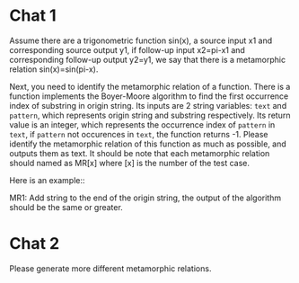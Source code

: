 # Chat 1

Assume there are a trigonometric function sin(x), a source input x1 and corresponding source output y1, if follow-up input x2=pi-x1 and corresponding follow-up output y2=y1, we say that there is a metamorphic relation sin(x)=sin(pi-x).

Next, you need to identify the metamorphic relation of a function. There is a function implements the Boyer-Moore algorithm to find the first occurrence index of substring in origin string. Its inputs are 2 string variables: ```text``` and ```pattern```, which represents origin string and substring respectively. Its return value is an integer, which represents the occurrence index of ```pattern``` in ```text```, if ```pattern``` not occurences in ```text```, the function returns -1. Please identify the metamorphic relation of this function as much as possible, and outputs them as text. It should be note that each metamorphic relation should named as MR[x] where [x] is the number of the test case.

Here is an example::

MR1: Add string to the end of the origin string, the output of the algorithm should be the same or greater.

# Chat 2

Please generate more different metamorphic relations.